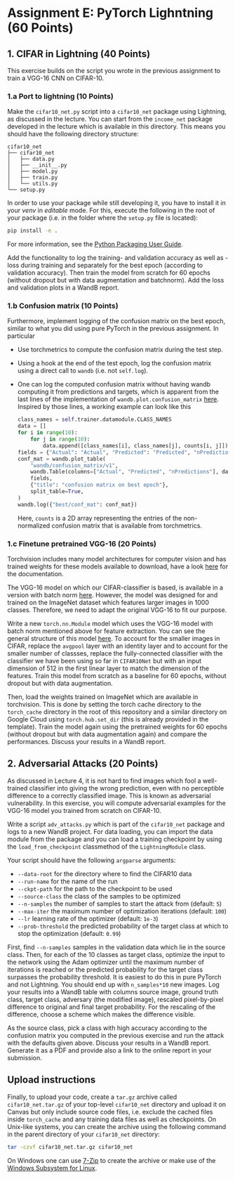 # Assignment E: PyTorch Lighntning (60 Points)

## 1. CIFAR in Lightning (40 Points)
This exercise builds on the script you wrote in the previous assignment to train a VGG-16 CNN on CIFAR-10.

### 1.a Port to lightning (10 Points)
Make the `cifar10_net.py` script into a `cifar10_net` package using Lightning, as discussed in the
lecture. You can start from the `income_net` package developed in the lecture which is available in
this directory. This means you should have the following directory structure:

```
cifar10_net
├── cifar10_net
│   ├── data.py
│   ├── __init__.py
│   ├── model.py
│   ├── train.py
│   └── utils.py
└── setup.py
```

In order to use your package while still developing it, you have to install it in your *venv* in
*editable* mode. For this, execute the following in the root of your package (i.e. in the folder
where the `setup.py` file is located):

```bash
pip install -e .
```

For more information, see the [Python Packaging User
Guide](https://packaging.python.org/en/latest/guides/distributing-packages-using-setuptools/#working-in-development-mode).

Add the functionality to log the training- and validation accuracy as well as -loss during training
and separately for the best epoch (according to validation accuracy). Then train the model from
scratch for 60 epochs (without dropout but with data augmentation and batchnorm). Add the loss
and validation plots in a WandB report.


### 1.b Confusion matrix (10 Points) 
Furthermore, implement logging of the confusion matrix on the best epoch, similar to what you did using pure PyTorch in the previous assignment. In particular
- Use torchmetrics to compute the confusion matrix during the test step.
- Using a hook at the end of the test epoch, log the confusion matrix using a direct call to `wandb` (i.e. not `self.log`).
- One can log the computed confusion matrix without having wandb computing it from predictions and
  targets, which is apparent from the last lines of the implementation of
  `wandb.plot.confusion_matrix`
  [here](https://github.com/wandb/wandb/blob/6a211b19f02ee7c6b87b82eafd5789c4ba3739ec/wandb/plot/confusion_matrix.py#L82).
  Inspired by those lines, a working example can look like this

  ```python
  class_names = self.trainer.datamodule.CLASS_NAMES
  data = []
  for i in range(10):
      for j in range(10):
          data.append([class_names[i], class_names[j], counts[i, j]])
  fields = {"Actual": "Actual", "Predicted": "Predicted", "nPredictions": "nPredictions"}
  conf_mat = wandb.plot_table(
      "wandb/confusion_matrix/v1",
      wandb.Table(columns=["Actual", "Predicted", "nPredictions"], data=data),
      fields,
      {"title": "confusion matrix on best epoch"},
      split_table=True,
  )
  wandb.log({"best/conf_mat": conf_mat})
  ```

  Here, `counts` is a 2D array representing the entries of the non-normalized confusion matrix
  that is available from torchmetrics.

### 1.c Finetune pretrained VGG-16 (20 Points)
Torchvision includes many model architectures for computer vision and has trained weights for these models available to download, have a look [here](https://pytorch.org/vision/0.14/models.html) for the documentation.

The VGG-16 model on which our CIFAR-classifier is based, is available in a version with batch norm [here](https://pytorch.org/vision/0.14/models/generated/torchvision.models.vgg16_bn.html). However, the model was designed for and trained on the ImageNet dataset which features larger images in 1000 classes. Therefore, we need to adapt the original VGG-16 to fit our purpose.

Write a new `torch.nn.Module` model which uses the VGG-16 model with batch norm mentioned above for
feature extraction. You can see the general structure of this model
[here](https://github.com/pytorch/vision/blob/71b27a00eefc1b169d1469434c656dd4c0a5b18d/torchvision/models/vgg.py#L35).
To account for the smaller images in CIFAR, replace the `avgpool` layer with an identity layer and
to account for the smaller number of classses, replace the fully-connected classifier with the
classifier we have been using so far in `CIFAR10Net` but with an input dimension of 512 in the first
linear layer to match the dimension of the features. Train this model from scratch as a baseline for
60 epochs, without dropout but with data augmentation.

Then, load the weights trained on ImageNet which are available in torchvision. This is done by
setting the torch cache directory to the `torch_cache` directory in the root of this repository and
a similar directory on Google Cloud using `torch.hub.set_dir` (this is already provided in the
template). Train the model again using the pretrained weights for 60 epochs (without dropout but
with data augmentation again) and compare the performances. Discuss your results in a WandB report.

## 2. Adversarial Attacks (20 Points)

As discussed in Lecture 4, it is not hard to find images which fool a well-trained classifier into
giving the wrong prediction, even with no perceptible difference to a correctly classified image.
This is known as adversarial vulnerability. In this exercise, you will compute adversarial examples
for the VGG-16 model you trained from scratch on CIFAR-10.

Write a script `adv_attacks.py` which is part of the `cifar10_net` package and logs to a new WandB
project. For data loading, you can import the data module from the package and you can load
a training checkpoint by using the `load_from_checkpoint` classmethod of the `LightningModule`
class.

Your script should have the following `argparse` arguments:
- `--data-root` for the directory where to find the CIFAR10 data
- `--run-name` for the name of the run
- `--ckpt-path` for the path to the checkpoint to be used
- `--source-class` the class of the samples to be optimized
- `--n-samples` the number of samples to start the attack from (default: `5`)
- `--max-iter` the maximum number of optimization iterations (default: `100`)
- `--lr` learning rate of the optimizer (default: `1e-3`)
- `--prob-threshold` the predicted probability of the target class at which to stop the optimization (default: `0.99`)

First, find `--n-samples` samples in the validation data which lie in the source class. Then, for
each of the 10 classes as target class, optimize the input to the network using the Adam optimizer
until the maximum number of iterations is reached or the predicted probability for the target class
surpasses the probability threshold. It is easiest to do this in pure PyTorch and not Lightning. You
should end up with `n_samples*10` new images. Log your results into a WandB table with columns
source image, ground truth class, target class, adversary (the modified image), rescaled pixel-by-pixel
difference to original and final target probability.
For the rescaling of the difference, choose a scheme which makes the difference visible.

As the source class, pick a class with high accuracy according to the confusion matrix you computed
in the previous exercise and run the attack with the defaults given above. Discuss your results in
a WandB report. Generate it as a PDF and provide also a link to the online report in your
submission.

## Upload instructions

Finally, to upload your code, create a `tar.gz` archive called `cifar10_net.tar.gz` of your
top-level `cifar10_net` directory and upload it on Canvas but only include source code files, i.e.
exclude the cached files inside `torch_cache` and any training data files as well as checkpoints. On
Unix-like systems, you can create the archive using the following command in the parent directory of
your `cifar10_net` directory:

```bash
tar -czvf cifar10_net.tar.gz cifar10_net
```

On Windows one can use [7-Zip](https://7-zip.org/) to create the archive or make use of the [Windows
Subsystem for Linux](https://en.wikipedia.org/wiki/Windows_Subsystem_for_Linux).
